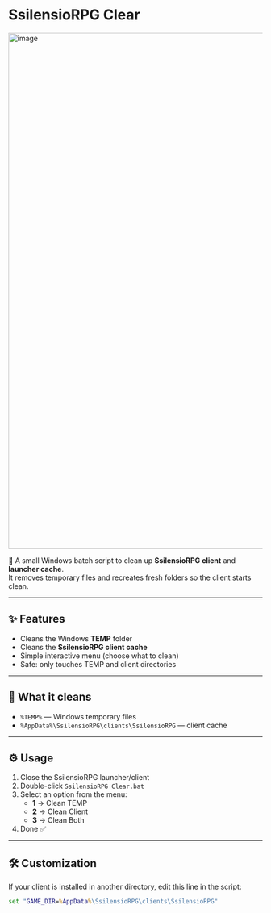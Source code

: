 # SsilensioRPG Clear

<img width="1024" height="1024" alt="image" src="https://github.com/user-attachments/assets/1f52928b-1dd4-4780-86bf-30528dabd183" />


🧹 A small Windows batch script to clean up **SsilensioRPG client** and **launcher cache**.  
It removes temporary files and recreates fresh folders so the client starts clean.

---

## ✨ Features
- Cleans the Windows **TEMP** folder  
- Cleans the **SsilensioRPG client cache**  
- Simple interactive menu (choose what to clean)  
- Safe: only touches TEMP and client directories  

---

## 📂 What it cleans
- `%TEMP%` — Windows temporary files  
- `%AppData%\SsilensioRPG\clients\SsilensioRPG` — client cache  

---

## ⚙️ Usage
1. Close the SsilensioRPG launcher/client  
2. Double-click `SsilensioRPG Clear.bat`  
3. Select an option from the menu:
   - **1** → Clean TEMP  
   - **2** → Clean Client  
   - **3** → Clean Both  
4. Done ✅  

---

## 🛠️ Customization
If your client is installed in another directory, edit this line in the script:

```bat
set "GAME_DIR=%AppData%\SsilensioRPG\clients\SsilensioRPG"
